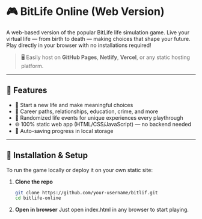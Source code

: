 # 🎮 BitLife Online (Web Version)

A web-based version of the popular BitLife life simulation game. Live your virtual life — from birth to death — making choices that shape your future. Play directly in your browser with no installations required!

> 🖥️ Easily host on **GitHub Pages**, **Netlify**, **Vercel**, or any static hosting platform.

---

## 🚀 Features

- 👶 Start a new life and make meaningful choices
- 💼 Career paths, relationships, education, crime, and more
- 🧠 Randomized life events for unique experiences every playthrough
- 🌐 100% static web app (HTML/CSS/JavaScript) — no backend needed
- 💾 Auto-saving progress in local storage

---

## 🔧 Installation & Setup

To run the game locally or deploy it on your own static site:

1. **Clone the repo**  
   ```bash
   git clone https://github.com/your-username/bitlif.git
   cd bitlife-online

2. **Open in browser**
   Just open index.html in any browser to start playing.
